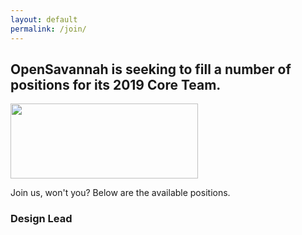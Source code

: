 ```yaml
---
layout: default
permalink: /join/
---
```



## **OpenSavannah** is seeking to fill a number of positions for its 2019 Core Team. 

<img src="https://cvlassets.nyc3.digitaloceanspaces.com/work-on-things-that-matter-bw.png" width="300px" height= "120px"></img>

Join us, won't you? Below are the available positions.

### Design Lead

# 
